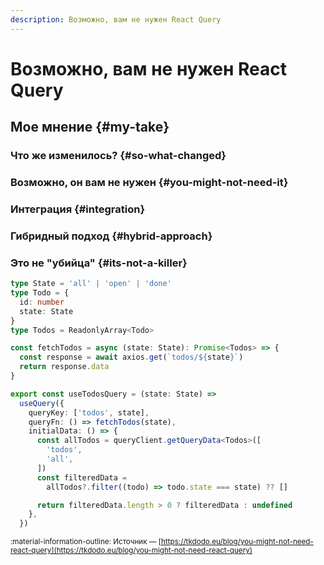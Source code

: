 ```yaml
---
description: Возможно, вам не нужен React Query
---
```


# Возможно, вам не нужен React Query


## Мое мнение {#my-take}
### Что же изменилось? {#so-what-changed}
### Возможно, он вам не нужен {#you-might-not-need-it}
### Интеграция {#integration}
### Гибридный подход {#hybrid-approach}
### Это не "убийца" {#its-not-a-killer}







```ts title="pre-filtering" hl_lines="17-26"
type State = 'all' | 'open' | 'done'
type Todo = {
  id: number
  state: State
}
type Todos = ReadonlyArray<Todo>

const fetchTodos = async (state: State): Promise<Todos> => {
  const response = await axios.get(`todos/${state}`)
  return response.data
}

export const useTodosQuery = (state: State) =>
  useQuery({
    queryKey: ['todos', state],
    queryFn: () => fetchTodos(state),
    initialData: () => {
      const allTodos = queryClient.getQueryData<Todos>([
        'todos',
        'all',
      ])
      const filteredData =
        allTodos?.filter((todo) => todo.state === state) ?? []

      return filteredData.length > 0 ? filteredData : undefined
    },
  })
```


<small>:material-information-outline: Источник &mdash; [https://tkdodo.eu/blog/you-might-not-need-react-query](https://tkdodo.eu/blog/you-might-not-need-react-query)</small>

